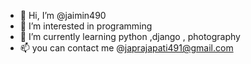 - 👋 Hi, I’m @jaimin490
- 👀 I’m interested in programming
- 🌱 I’m currently learning python ,django , photography
- 📫 you can contact me @japrajapati491@gmail.com
<!---
jaimin490/jaimin490 is a ✨ special ✨ repository because its `README.md` (this file) appears on your GitHub profile.
You can click the Preview link to take a look at your changes.
--->
